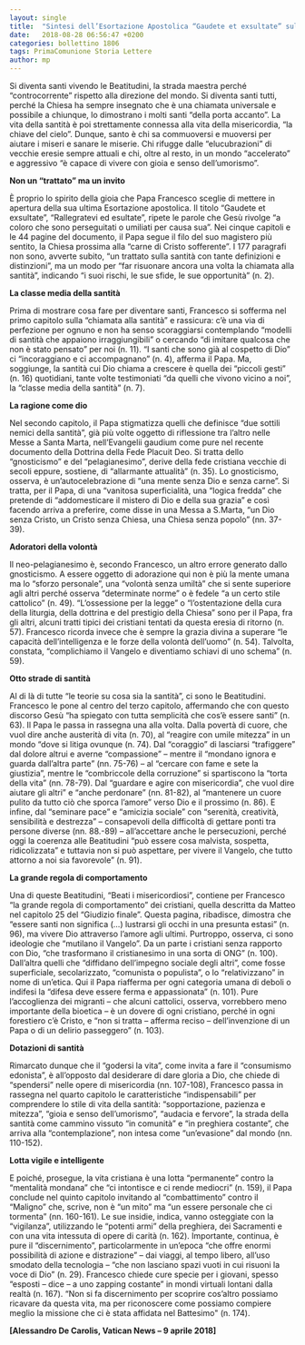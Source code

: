 ```yaml
---
layout: single
title:  "Sintesi dell’Esortazione Apostolica “Gaudete et exsultate” sulla chiamata alla santità del mondo contemporaneo"
date:   2018-08-28 06:56:47 +0200
categories: bollettino 1806
tags: PrimaComunione Storia Lettere
author: mp
---
```



Si diventa santi vivendo le Beatitudini, la strada maestra perché “controcorrente” rispetto alla direzione del mondo. Si diventa santi tutti, perché la Chiesa ha sempre insegnato che è una chiamata universale e possibile a chiunque, lo dimostrano i molti santi “della porta accanto”. La vita della santità è poi strettamente connessa alla vita della misericordia, “la chiave del cielo”. Dunque, santo è chi sa commuoversi e muoversi per aiutare i miseri e sanare le miserie. Chi rifugge dalle “elucubrazioni” di vecchie eresie sempre attuali e chi, oltre al resto, in un mondo “accelerato” e aggressivo “è capace di vivere con gioia e senso dell’umorismo”.

**Non un “trattato” ma un invito**

È proprio lo spirito della gioia che Papa Francesco sceglie di mettere in apertura della sua ultima Esortazione apostolica. Il titolo “Gaudete et exsultate”, “Rallegratevi ed esultate”, ripete le parole che Gesù rivolge “a coloro che sono perseguitati o umiliati per causa sua”. Nei cinque capitoli e le 44 pagine del documento, il Papa segue il filo del suo magistero più sentito, la Chiesa prossima alla “carne di Cristo sofferente”. I 177 paragrafi non sono, avverte subito, “un trattato sulla santità con tante definizioni e distinzioni”, ma un modo per “far risuonare ancora una volta la chiamata alla santità”, indicando “i suoi rischi, le sue sfide, le sue opportunità” (n. 2).

**La classe media della santità**

Prima di mostrare cosa fare per diventare santi, Francesco si sofferma nel primo capitolo sulla “chiamata alla santità” e rassicura: c’è una via di perfezione per ognuno e non ha senso scoraggiarsi contemplando “modelli di santità che appaiono irraggiungibili” o cercando “di imitare qualcosa che non è stato pensato” per noi (n. 11). “I santi che sono già al cospetto di Dio” ci “incoraggiano e ci accompagnano” (n. 4), afferma il Papa. Ma, soggiunge, la santità cui Dio chiama a crescere è quella dei “piccoli gesti” (n. 16) quotidiani, tante volte testimoniati “da quelli che vivono vicino a noi”, la “classe media della santità” (n. 7).

**La ragione come dio**

Nel secondo capitolo, il Papa stigmatizza quelli che definisce “due sottili nemici della santità”, già più volte oggetto di riflessione tra l’altro nelle Messe a Santa Marta, nell’Evangelii gaudium come pure nel recente documento della Dottrina della Fede Placuit Deo. Si tratta dello “gnosticismo” e del “pelagianesimo”, derive della fede cristiana vecchie di secoli eppure, sostiene, di “allarmante attualità” (n. 35). Lo gnosticismo, osserva, è un’autocelebrazione di “una mente senza Dio e senza carne”. Si tratta, per il Papa, di una “vanitosa superficialità, una “logica fredda” che pretende di “addomesticare il mistero di Dio e della sua grazia” e così facendo arriva a preferire, come disse in una Messa a S.Marta, “un Dio senza Cristo, un Cristo senza Chiesa, una Chiesa senza popolo” (nn. 37-39).

**Adoratori della volontà**

Il neo-pelagianesimo è, secondo Francesco, un altro errore generato dallo gnosticismo. A essere oggetto di adorazione qui non è più la mente umana ma lo “sforzo personale”, una “volontà senza umiltà” che si sente superiore agli altri perché osserva “determinate norme” o è fedele “a un certo stile cattolico” (n. 49). “L’ossessione per la legge” o “l’ostentazione della cura della liturgia, della dottrina e del prestigio della Chiesa” sono per il Papa, fra gli altri, alcuni tratti tipici dei cristiani tentati da questa eresia di ritorno (n. 57). Francesco ricorda invece che è sempre la grazia divina a superare “le capacità dell’intelligenza e le forze della volontà dell’uomo” (n. 54). Talvolta, constata, “complichiamo il Vangelo e diventiamo schiavi di uno schema” (n. 59).

**Otto strade di santità**

Al di là di tutte “le teorie su cosa sia la santità”, ci sono le Beatitudini. Francesco le pone al centro del terzo capitolo, affermando che con questo discorso Gesù “ha spiegato con tutta semplicità che cos’è essere santi” (n. 63). Il Papa le passa in rassegna una alla volta. Dalla povertà di cuore, che vuol dire anche austerità di vita (n. 70), al “reagire con umile mitezza” in un mondo “dove si litiga ovunque (n. 74). Dal “coraggio” di lasciarsi “trafiggere” dal dolore altrui e averne “compassione” – mentre il “mondano ignora e guarda dall’altra parte” (nn. 75-76) – al “cercare con fame e sete la giustizia”, mentre le “combriccole della corruzione” si spartiscono la “torta della vita” (nn. 78-79). Dal “guardare e agire con misericordia”, che vuol dire aiutare gli altri” e “anche perdonare” (nn. 81-82), al “mantenere un cuore pulito da tutto ciò che sporca l’amore” verso Dio e il prossimo (n. 86). E infine, dal “seminare pace” e “amicizia sociale” con “serenità, creatività, sensibilità e destrezza” – consapevoli della difficoltà di gettare ponti tra persone diverse (nn. 88.-89) – all’accettare anche le persecuzioni, perché oggi la coerenza alle Beatitudini “può essere cosa malvista, sospetta, ridicolizzata” e tuttavia non si può aspettare, per vivere il Vangelo, che tutto attorno a noi sia favorevole” (n. 91).

**La grande regola di comportamento**

Una di queste Beatitudini, “Beati i misericordiosi”, contiene per Francesco “la grande regola di comportamento” dei cristiani, quella descritta da Matteo nel capitolo 25 del “Giudizio finale”. Questa pagina, ribadisce, dimostra che “essere santi non significa (…) lustrarsi gli occhi in una presunta estasi” (n. 96), ma vivere Dio attraverso l’amore agli ultimi. Purtroppo, osserva, ci sono ideologie che “mutilano il Vangelo”. Da un parte i cristiani senza rapporto con Dio, “che trasformano il cristianesimo in una sorta di ONG” (n. 100). Dall’altra quelli che “diffidano dell’impegno sociale degli altri”, come fosse superficiale, secolarizzato, “comunista o populista”, o lo “relativizzano” in nome di un’etica. Qui il Papa riafferma per ogni categoria umana di deboli o indifesi la “difesa deve essere ferma e appassionata” (n. 101). Pure l’accoglienza dei migranti – che alcuni cattolici, osserva, vorrebbero meno importante della bioetica – è un dovere di ogni cristiano, perché in ogni forestiero c’è Cristo, e “non si tratta – afferma reciso – dell’invenzione di un Papa o di un delirio passeggero” (n. 103).

**Dotazioni di santità**

Rimarcato dunque che il “godersi la vita”, come invita a fare il “consumismo edonista”, è all’opposto dal desiderare di dare gloria a Dio, che chiede di “spendersi” nelle opere di misericordia (nn. 107-108), Francesco passa in rassegna nel quarto capitolo le caratteristiche “indispensabili” per comprendere lo stile di vita della santità: “sopportazione, pazienza e mitezza”, “gioia e senso dell’umorismo”, “audacia e fervore”, la strada della santità come cammino vissuto “in comunità” e “in preghiera costante”, che arriva alla “contemplazione”, non intesa come “un’evasione” dal mondo (nn. 110-152).

**Lotta vigile e intelligente**

E poiché, prosegue, la vita cristiana è una lotta “permanente” contro la “menta­lità mondana” che “ci intontisce e ci rende mediocri” (n. 159), il Papa conclude nel quinto capitolo invitando al “combattimento” contro il “Maligno” che, scrive, non è “un mito” ma “un essere personale che ci tormenta” (nn. 160-161). Le sue insidie, indica, vanno osteggiate con la “vigilanza”, utilizzando le “po­tenti armi” della preghiera, dei Sacramenti e con una vita intessuta di opere di carità (n. 162). Importante, continua, è pure il “discernimento”, particolarmente in un’epoca “che offre enormi possibilità di azione e distrazione” – dai viaggi, al tempo libero, all’uso smodato della tecnologia – “che non lasciano spazi vuoti in cui risuoni la voce di Dio” (n. 29). Francesco chiede cure specie per i giovani, spesso “esposti – dice – a uno zapping costante” in mondi virtuali lontani dalla realtà (n. 167). “Non si fa discernimento per scoprire cos’altro possiamo rica­vare da questa vita, ma per riconoscere come possiamo compiere meglio la mis­sione che ci è stata affidata nel Battesimo" (n. 174).

__[Alessandro De Carolis, Vatican News – 9 aprile 2018]__

